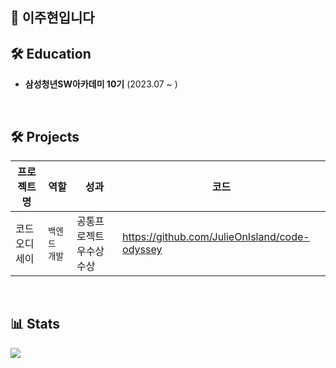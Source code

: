 ## 👋 이주현입니다

## 🛠 Education
- **삼성청년SW아카데미 10기** (2023.07 ~ )

<br>

## 🛠 Projects
| 프로젝트명  | 역할 | 성과 | 코드 | 
| ------------- | ------------- | ------------- | ------------- |
| 코드 오디세이  | `백엔드 개발`  | 공통프로젝트 우수상 수상 | https://github.com/JulieOnIsland/code-odyssey |

<br>


## 📊 Stats
<img src="https://github-readme-stats.vercel.app/api?username=JulieOnIsland&show_icons=true">

<!--
**JulieOnIsland/JulieOnIsland** is a ✨ _special_ ✨ repository because its `README.md` (this file) appears on your GitHub profile.

Here are some ideas to get you started:

- 🔭 I’m currently working on ...
- 🌱 I’m currently learning ...
- 👯 I’m looking to collaborate on ...
- 🤔 I’m looking for help with ...
- 💬 Ask me about ...
- 📫 How to reach me: ...
- 😄 Pronouns: ...
- ⚡ Fun fact: ...
-->
